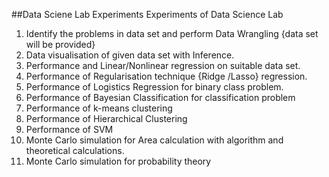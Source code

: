 ##Data Sciene Lab Experiments
Experiments of Data Science Lab
1. Identify the problems in data set and perform Data Wrangling {data set will be provided}
2. Data visualisation of given data set with Inference.
3. Performance and Linear/Nonlinear regression on suitable data set.
4. Performance of Regularisation technique {Ridge /Lasso} regression.
5. Performance of Logistics Regression for binary class problem.
6. Performance of Bayesian Classification for classification problem
7. Performance of k-means clustering
8. Performance of Hierarchical Clustering
9. Performance of SVM
10. Monte Carlo simulation for Area calculation with algorithm and theoretical calculations.
11. Monte Carlo simulation for probability theory

